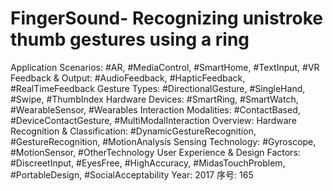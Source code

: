 # FingerSound- Recognizing unistroke thumb gestures using a ring

Application Scenarios: #AR, #MediaControl, #SmartHome, #TextInput, #VR
Feedback & Output: #AudioFeedback, #HapticFeedback, #RealTimeFeedback
Gesture Types: #DirectionalGesture, #SingleHand, #Swipe, #ThumbIndex
Hardware Devices: #SmartRing, #SmartWatch, #WearableSensor, #Wearables
Interaction Modalities: #ContactBased, #DeviceContactGesture, #MultiModalInteraction
Overview: Hardware
Recognition & Classification: #DynamicGestureRecognition, #GestureRecognition, #MotionAnalysis
Sensing Technology: #Gyroscope, #MotionSensor, #OtherTechnology
User Experience & Design Factors: #DiscreetInput, #EyesFree, #HighAccuracy, #MidasTouchProblem, #PortableDesign, #SocialAcceptability
Year: 2017
序号: 165